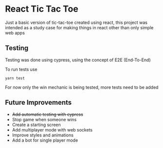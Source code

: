 # React Tic Tac Toe

Just a basic version of tic-tac-toe created using react, this project was intended as a study case for making things in react other than only simple web apps

## Testing

Testing was done using cypress, using the concept of E2E (End-To-End)

To run tests use

```
yarn test
```

For now only the win mechanic is being tested, more tests need to be added

## Future Improvements

- ~~Add automatic testing with cypress~~
- Stop game when someone wins
- Create a starting screen
- Add multiplayer mode with web sockets
- Improve styles and animations
- Add a bot for single player mode
